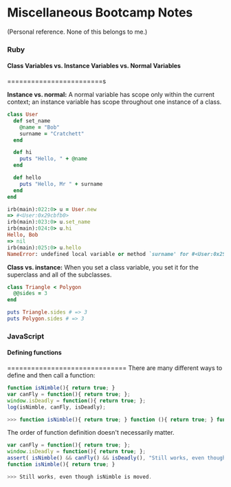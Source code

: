 # Miscellaneous Bootcamp Notes
(Personal reference. None of this belongs to me.)

### Ruby
#### Class Variables vs. Instance Variables vs. Normal Variables
========================s

__Instance vs. normal:__ 
A normal variable has scope only within the current context; an instance variable has scope throughout one instance of a class.
```ruby
class User
  def set_name
    @name = "Bob"
    surname = "Cratchett"
  end

  def hi
    puts "Hello, " + @name
  end

  def hello
    puts "Hello, Mr " + surname
  end
end

irb(main):022:0> u = User.new
=> #<User:0x29cbfb0>
irb(main):023:0> u.set_name
irb(main):024:0> u.hi
Hello, Bob
=> nil
irb(main):025:0> u.hello
NameError: undefined local variable or method `surname' for #<User:0x29cbfb0 @name="Bob">
```
__Class vs. instance:__
When you set a class variable, you set it for the superclass and all of the subclasses.
```ruby
class Triangle < Polygon
  @@sides = 3
end

puts Triangle.sides # => 3
puts Polygon.sides # => 3
```


### JavaScript
#### Defining functions
==============================
There are many different ways to define and then call a function:
```javascript
function isNimble(){ return true; } 
var canFly = function(){ return true; }; 
window.isDeadly = function(){ return true; }; 
log(isNimble, canFly, isDeadly);

>>> function isNimble(){ return true; } function (){ return true; } function (){ return true; }
```
The order of function definition doesn't necessarily matter.
```javascript
var canFly = function(){ return true; }; 
window.isDeadly = function(){ return true; }; 
assert( isNimble() && canFly() && isDeadly(), "Still works, even though isNimble is moved." ); 
function isNimble(){ return true; }

>>> Still works, even though isNimble is moved.
```